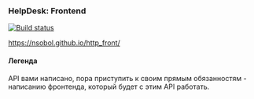 ### HelpDesk: Frontend

[![Build status](https://ci.appveyor.com/api/projects/status/vs53i441opeppu7m?svg=true)](https://ci.appveyor.com/project/NSobol/http-front)

https://nsobol.github.io/http_front/

#### Легенда

API вами написано, пора приступить к своим прямым обязанностям - написанию фронтенда, который будет с этим API работать.
